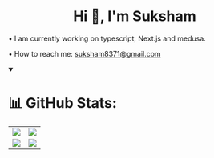 <h1 align="center">Hi 👋, I'm Suksham</h1>



• I am currently working on typescript, Next.js and medusa.

• How to reach me: suksham8371@gmail.com



<details open>
<summary>
	
# 📊 GitHub Stats:

</summary>


<table>
	<tr>
		<td>
			<a href="https://github.com/suksham11/">
				<img src="https://github-readme-streak-stats.herokuapp.com/?user=suksham11&theme=chartreuse-dark&hide_border=false">
			</a>
		</td>
		<td>
			<a href="https://github.com/suksham11/">
				<img src="http://github-profile-summary-cards.vercel.app/api/cards/profile-details?username=suksham11&theme=chartreuse_dark">
			</a>
		</td>
	</tr>
	<tr>
		<td>
			<a href="https://github.com/suksham11/">
				<img src="https://github-readme-stats.vercel.app/api?username=suksham11&theme=chartreuse-dark&hide_border=false&include_all_commits=true&count_private=true&custom_title=My%20GitHub%20Stats">
			</a>
		</td>
		<td>
			<a href="https://github.com/suksham11/">
				<img src="https://github-readme-stats.vercel.app/api/top-langs/?username=suksham11&theme=chartreuse-dark&hide_border=false&layout=compact&langs_count=8">
			</a>
		</td>
	</tr>
	
</table>


</details>

